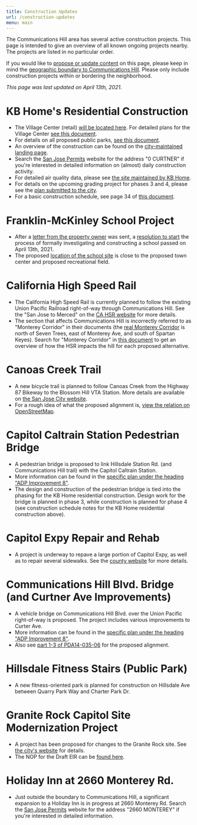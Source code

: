 ```yaml
---
title: Construction Updates
url: /construction-updates
menu: main
---
```


The Communications Hill area has several active construction projects. This page is intended to give an overview of all known ongoing projects nearby. The projects are listed in no particular order.

If you would like to [propose or update content](https://github.com/typeobject/commhill-org/issues/new) on this page, please keep in mind the [geographic boundary to Communications Hill](https://static-www.commhill.org/pdf/CommHill_neighprofilesPDF15017.pdf). Please only include construction projects within or bordering the neighborhood.

_This page was last updated on April 13th, 2021._

# KB Home's Residential Construction
- The Village Center (retail) [will be located here](https://www.openstreetmap.org/way/833395521). For detailed plans for the Village Center [see this document](https://static-www.commhill.org/pdf/FilePDA1403505VillageCenter.pdf).
- For details on all proposed public parks, [see this document](https://static-www.commhill.org/pdf/commhillParklandFacilities.pdf).
- An overview of the construction can be found on the [city-maintained landing page](https://www.sanjoseca.gov/your-government/departments/planning-building-code-enforcement/planning-division/projects-of-high-interest/approved-under-construction/communications-hill).
- Search the [San Jose Permits](https://sjpermits.org/permits/general/combinedquery.asp) website for the address "0 CURTNER" if you're interested in detailed information on (almost) daily construction activity.
- For detailed air quality data, please see [the site maintained by KB Home](https://www.kbhome.com/communicationshill).
- For details on the upcoming grading project for phases 3 and 4, please see the [plan submitted to the city](https://static-www.commhill.org/pdf/45042487.pdf).
- For a basic construction schedule, see page 34 of [this document](https://static-www.commhill.org/pdf/commhillAppendixEAirQuality.pdf).

# Franklin-McKinley School Project
- After a [letter from the property owner](https://static-www.commhill.org/pdf/CommunicationHillLetterToFMSD.pdf) was sent, a [resolution to start](https://static-www.commhill.org/pdf/Resolution2021-12-IntentToConstructSchoolOnDonatedProperty.pdf) the process of formally investigating and constructing a school passed on April 13th, 2021.
- The proposed [location of the school site](https://www.openstreetmap.org/way/809642786#map=18/37.28628/-121.85585) is close to the proposed town center and proposed recreational field.

# California High Speed Rail

- The California High Speed Rail is currently planned to follow the existing Union Pacific Railroad right-of-way through Communications Hill. See the "San Jose to Merced" on the [CA HSR website](https://hsr.ca.gov/high_speed_rail/project_sections/san_jose_merced.aspx) for more details.
- The section that affects Communications Hill is incorrectly referred to as "Monterey Corridor" in their documents (the [real Monterey Corridor](https://en.wikipedia.org/wiki/Spartan_Keyes,_San_Jose) is north of Seven Trees, east of Monterey Ave, and south of Spartan Keyes). Search for "Monterey Corridor" in [this document](https://static-www.commhill.org/pdf/Draft_EIRS_JM_V1-21_CH_3.13_Station_Planning_Land_Use.pdf) to get an overview of how the HSR impacts the hill for each proposed alternative.

# Canoas Creek Trail

- A new bicycle trail is planned to follow Canoas Creek from the Highway 87 Bikeway to the Blossom Hill VTA Station. More details are available on [the San Jose City website](https://www.sanjoseca.gov/Home/Components/FacilityDirectory/FacilityDirectory/3036/2058).
- For a rough idea of what the proposed alignment is, [view the relation on OpenStreetMap](https://www.openstreetmap.org/relation/11378490#map=14/37.2651/-121.8343).

# Capitol Caltrain Station Pedestrian Bridge

- A pedestrian bridge is proposed to link Hillsdale Station Rd. (and Communications Hill trail) with the Capitol Caltrain Station.
- More information can be found in the [specific plan under the heading "ADP Improvement 8"](https://static-www.commhill.org/pdf/CommunicationsHillSpecific.pdf).
- The design and construction of the pedestrian bridge is tied into the phasing for the KB Home residential construction. Design work for the bridge is planned in phase 3, while construction is planned for phase 4 (see construction schedule notes for the KB Home residential construction above).

# Capitol Expy Repair and Rehab

- A project is underway to repave a large portion of Capitol Expy, as well as to repair several sidewalks. See the [county website](https://www.sccgov.org/sites/opa/newsroom/Pages/capitolexpresswayproject2020.aspx) for more details.

# Communications Hill Blvd. Bridge (and Curtner Ave Improvements)

- A vehicle bridge on Communications Hill Blvd. over the Union Pacific right-of-way is proposed. The project includes various improvements to Curter Ave.
- More information can be found in the [specific plan under the heading "ADP Improvement 8"](https://static-www.commhill.org/pdf/CommunicationsHillSpecific.pdf).
- Also see [part 1-3 of PDA14-035-06](https://static-www.commhill.org/pdf/PDA1403506PT1901Phase34part13.pdf) for the proposed alignment.

# Hillsdale Fitness Stairs (Public Park)

- A new fitness-oriented park is planned for construction on Hillsdale Ave between Quarry Park Way and Charter Park Dr.

# Granite Rock Capitol Site Modernization Project

- A project has been proposed for changes to the Granite Rock site. See [the city's website](https://www.sanjoseca.gov/your-government/departments-offices/planning-building-code-enforcement/planning-division/environmental-planning/environmental-review/active-eirs/graniterock-capitol-modernization-project) for details.
- The NOP for the Draft EIR can be [found here](https://static-www.commhill.org/pdf/GraniterockProjectNOPPDC19.pdf).

# Holiday Inn at 2660 Monterey Rd.

- Just outside the boundary to Communications Hill, a significant expansion to a Holiday Inn is in progress at 2660 Monterey Rd. Search the [San Jose Permits](https://sjpermits.org/permits/general/combinedquery.asp) website for the address "2660 MONTEREY" if you're interested in detailed information.
